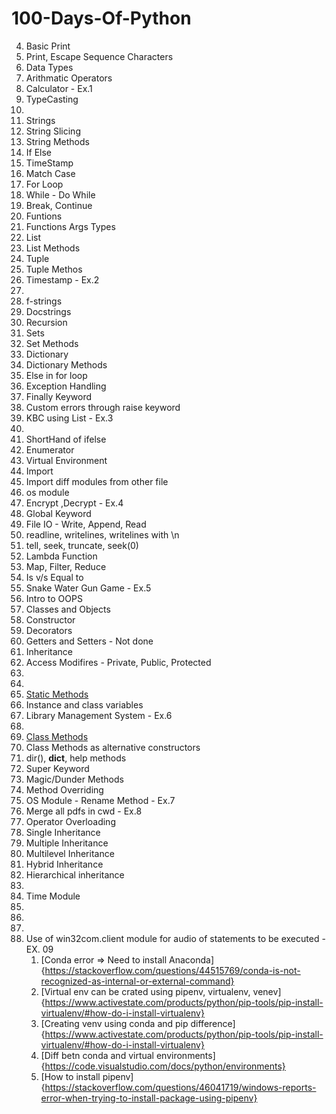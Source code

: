 # 100-Days-Of-Python

4. Basic Print
5. Print, Escape Sequence Characters
6. Data Types
7. Arithmatic Operators
8. Calculator - Ex.1
9. TypeCasting
10.
11. Strings
12. String Slicing
13. String Methods
14. If Else
15. TimeStamp
16. Match Case
17. For Loop
18. While - Do While
19. Break, Continue
20. Funtions
21. Functions Args Types
22. List
23. List Methods
24. Tuple
25. Tuple Methos
26. Timestamp - Ex.2
27.
28. f-strings
29. Docstrings
30. Recursion
31. Sets
32. Set Methods
33. Dictionary
34. Dictionary Methods
35. Else in for loop
36. Exception Handling
37. Finally Keyword
38. Custom errors through raise keyword
39. KBC using List - Ex.3
40.
41. ShortHand of ifelse
42. Enumerator
43. Virtual Environment
44. Import
45. Import diff modules from other file
46. os module
47. Encrypt ,Decrypt - Ex.4
48. Global Keyword
49. File IO - Write, Append, Read
50. readline, writelines, writelines with \n
51. tell, seek, truncate, seek(0)
52. Lambda Function
53. Map, Filter, Reduce
54. Is v/s Equal to
55. Snake Water Gun Game - Ex.5
56. Intro to OOPS
57. Classes and Objects
58. Constructor
59. Decorators
60. Getters and Setters - Not done
61. Inheritance
62. Access Modifires - Private, Public, Protected
63.
64.
65. [Static Methods](https://www.tutorialsteacher.com/python/staticmethod-decorator)
66. Instance and class variables
67. Library Management System - Ex.6
68.
69. [Class Methods](https://www.tutorialsteacher.com/python/classmethod-decorator)
70. Class Methods as alternative constructors
71. dir(), __dict__, help methods
72. Super Keyword
73. Magic/Dunder Methods
74. Method Overriding
75. OS Module - Rename Method - Ex.7
76. Merge all pdfs in cwd - Ex.8
77. Operator Overloading
78. Single Inheritance
79. Multiple Inheritance
80. Multilevel Inheritance
81. Hybrid Inheritance
82. Hierarchical inheritance
83.
84. Time Module
85.
86.
87.
88. Use of win32com.client module for audio of statements to be executed  -  EX. 09
    1. [Conda error => Need to install Anaconda]{https://stackoverflow.com/questions/44515769/conda-is-not-recognized-as-internal-or-external-command}
    2. [Virtual env can be crated using pipenv, virtualenv, venev]{https://www.activestate.com/products/python/pip-tools/pip-install-virtualenv/#how-do-i-install-virtualenv}
    3. [Creating venv using conda and pip difference]{https://www.activestate.com/products/python/pip-tools/pip-install-virtualenv/#how-do-i-install-virtualenv}
    4. [Diff betn conda and virtual environments]{https://code.visualstudio.com/docs/python/environments}
    5. [How to install pipenv]{https://stackoverflow.com/questions/46041719/windows-reports-error-when-trying-to-install-package-using-pipenv}
